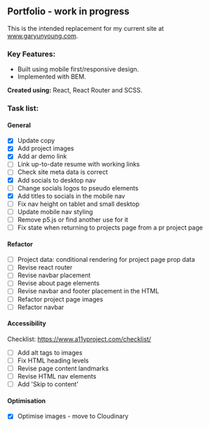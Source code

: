## Portfolio - work in progress

This is the intended replacement for my current site at www.garyunyoung.com.

### Key Features:

- Built using mobile first/responsive design.
- Implemented with BEM.

**Created using:** React, React Router and SCSS.

### Task list:

#### General

- [x] Update copy
- [x] Add project images
- [x] Add ar demo link
- [ ] Link up-to-date resume with working links
- [ ] Check site meta data is correct
- [x] Add socials to desktop nav
- [ ] Change socials logos to pseudo elements
- [x] Add titles to socials in the mobile nav
- [ ] Fix nav height on tablet and small desktop
- [ ] Update mobile nav styling
- [ ] Remove p5.js or find another use for it
- [ ] Fix state when returning to projects page from a pr project page

#### Refactor

- [ ] Project data: conditional rendering for project page prop data
- [ ] Revise react router
- [ ] Revise navbar placement
- [ ] Revise about page elements
- [ ] Revise navbar and footer placement in the HTML
- [ ] Refactor project page images
- [ ] Refactor navbar

#### Accessibility

Checklist: https://www.a11yproject.com/checklist/

- [ ] Add alt tags to images
- [ ] Fix HTML heading levels
- [ ] Revise page content landmarks
- [ ] Revise HTML nav elements
- [ ] Add 'Skip to content'

#### Optimisation

- [x] Optimise images - move to Cloudinary
